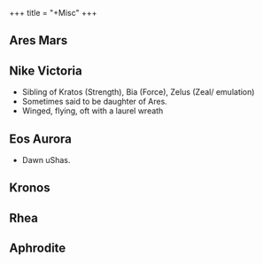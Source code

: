 +++
title = "+Misc"
+++

## Ares Mars

## Nike Victoria
- Sibling of Kratos (Strength), Bia (Force), Zelus (Zeal/ emulation)
- Sometimes said to be daughter of Ares.
- Winged, flying, oft with a laurel wreath

## Eos Aurora
- Dawn uShas.

## Kronos

## Rhea 

## Aphrodite
